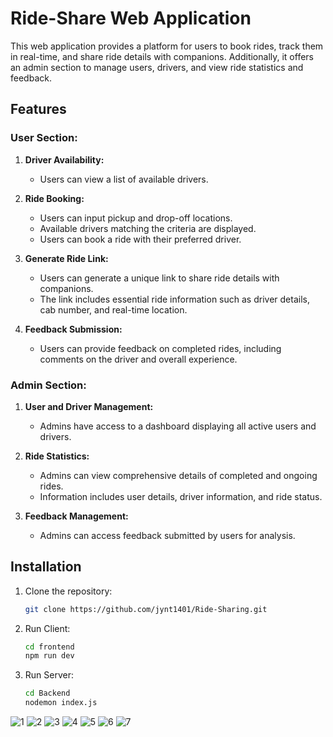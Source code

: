# Ride-Share Web Application

This web application provides a platform for users to book rides, track them in real-time, and share ride details with companions. Additionally, it offers an admin section to manage users, drivers, and view ride statistics and feedback.

## Features

### User Section:

1. **Driver Availability:**
   - Users can view a list of available drivers.


2. **Ride Booking:**
   - Users can input pickup and drop-off locations.
   - Available drivers matching the criteria are displayed.
   - Users can book a ride with their preferred driver.

3. **Generate Ride Link:**
   - Users can generate a unique link to share ride details with companions.
   - The link includes essential ride information such as driver details, cab number, and real-time location.

4. **Feedback Submission:**
   - Users can provide feedback on completed rides, including comments on the driver and overall experience.

### Admin Section:

1. **User and Driver Management:**
   - Admins have access to a dashboard displaying all active users and drivers.

2. **Ride Statistics:**
   - Admins can view comprehensive details of completed and ongoing rides.
   - Information includes user details, driver information, and ride status.

3. **Feedback Management:**
   - Admins can access feedback submitted by users for analysis.


## Installation

1. Clone the repository:

   ```bash
   git clone https://github.com/jynt1401/Ride-Sharing.git

2. Run Client:

   ```bash
   cd frontend
   npm run dev

3. Run Server:

   ```bash
   cd Backend
   nodemon index.js


![1](https://github.com/jynt1401/Ride-Sharing/assets/100084399/6ccb73f3-3658-4804-8cfd-a6e7001c3e1a)
![2](https://github.com/jynt1401/Ride-Sharing/assets/100084399/0c89a885-a51a-4f33-9d8b-756fd17291cb)
![3](https://github.com/jynt1401/Ride-Sharing/assets/100084399/3c89d5f9-2a85-4f3f-8c57-7dce758ea3f7)
![4](https://github.com/jynt1401/Ride-Sharing/assets/100084399/9430fb8b-a497-414c-b279-c0295d44943a)
![5](https://github.com/jynt1401/Ride-Sharing/assets/100084399/117d37f3-2d06-4137-93ce-8c2f50bb9dd3)
![6](https://github.com/jynt1401/Ride-Sharing/assets/100084399/32c6cf8c-0c0f-4563-b1d3-68f1530af015)
![7](https://github.com/jynt1401/Ride-Sharing/assets/100084399/970031f3-8cc8-4656-bad4-23bfc98fe72d)
